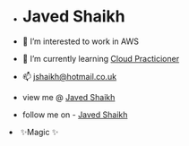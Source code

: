 - # Javed Shaikh
- 👀 I’m interested to work in AWS 
- 🌱 I’m currently learning  <a href="https://aws.amazon.com/training/restart/">Cloud Practicioner</a>

- 📫 jshaikh@hotmail.co.uk 
- view me @ <a href="https://linkedin.com/in/javed-shaikh-38a7974a/">Javed Shaikh</a>
- follow me on - <a href="https://twitter.com/jshaikh1"> Javed Shaikh </a>

<li class="has-line-data" data-line-start="12" data-line-end="14">✨Magic ✨</li>

<!---
javedahmed78/javedahmed78 is a ✨ special ✨ repository because its `README.md` (this file) appears on your GitHub profile.
You can click the Preview link to take a look at your changes.
--->

